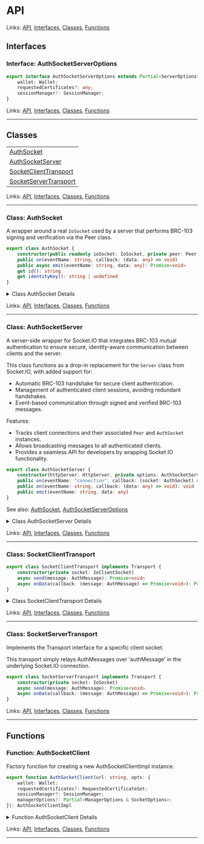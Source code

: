 # API

Links: [API](#api), [Interfaces](#interfaces), [Classes](#classes), [Functions](#functions)

## Interfaces

### Interface: AuthSocketServerOptions

```ts
export interface AuthSocketServerOptions extends Partial<ServerOptions> {
    wallet: Wallet;
    requestedCertificates?: any;
    sessionManager?: SessionManager;
}
```

Links: [API](#api), [Interfaces](#interfaces), [Classes](#classes), [Functions](#functions)

---
## Classes

| |
| --- |
| [AuthSocket](#class-authsocket) |
| [AuthSocketServer](#class-authsocketserver) |
| [SocketClientTransport](#class-socketclienttransport) |
| [SocketServerTransport](#class-socketservertransport) |

Links: [API](#api), [Interfaces](#interfaces), [Classes](#classes), [Functions](#functions)

---

### Class: AuthSocket

A wrapper around a real `IoSocket` used by a server that performs BRC-103
signing and verification via the Peer class.

```ts
export class AuthSocket {
    constructor(public readonly ioSocket: IoSocket, private peer: Peer, private onIdentityKeyDiscovered: (socketId: string, identityKey: string) => void) 
    public on(eventName: string, callback: (data: any) => void) 
    public async emit(eventName: string, data: any): Promise<void> 
    get id(): string 
    get identityKey(): string | undefined 
}
```

<details>

<summary>Class AuthSocket Details</summary>

#### Method emit

Emulate `socket.emit(eventName, data)`.
We'll sign a BRC-103 `general` message via Peer, 
embedding the event name & data in the payload.

If we do not yet have the peer's identity key (handshake not done?), 
the Peer will attempt the handshake. Once known, subsequent calls 
will pass identityKey to skip the initial handshake.

```ts
public async emit(eventName: string, data: any): Promise<void> 
```

#### Method on

Register a callback for an event name, just like `socket.on(...)`.

```ts
public on(eventName: string, callback: (data: any) => void) 
```

</details>

Links: [API](#api), [Interfaces](#interfaces), [Classes](#classes), [Functions](#functions)

---
### Class: AuthSocketServer

A server-side wrapper for Socket.IO that integrates BRC-103 mutual authentication
to ensure secure, identity-aware communication between clients and the server.

This class functions as a drop-in replacement for the `Server` class from Socket.IO,
with added support for:
- Automatic BRC-103 handshake for secure client authentication.
- Management of authenticated client sessions, avoiding redundant handshakes.
- Event-based communication through signed and verified BRC-103 messages.

Features:
- Tracks client connections and their associated `Peer` and `AuthSocket` instances.
- Allows broadcasting messages to all authenticated clients.
- Provides a seamless API for developers by wrapping Socket.IO functionality.

```ts
export class AuthSocketServer {
    constructor(httpServer: HttpServer, private options: AuthSocketServerOptions) 
    public on(eventName: "connection", callback: (socket: AuthSocket) => void): void;
    public on(eventName: string, callback: (data: any) => void): void 
    public emit(eventName: string, data: any) 
}
```

See also: [AuthSocket](#class-authsocket), [AuthSocketServerOptions](#interface-authsocketserveroptions)

<details>

<summary>Class AuthSocketServer Details</summary>

#### Constructor

```ts
constructor(httpServer: HttpServer, private options: AuthSocketServerOptions) 
```
See also: [AuthSocketServerOptions](#interface-authsocketserveroptions)

Argument Details

+ **httpServer**
  + The underlying HTTP server
+ **options**
  + Contains both standard Socket.IO server config and BRC-103 config.

#### Method emit

Provide a classic pass-through to `io.emit(...)`.

Under the hood, we sign a separate BRC-103 AuthMessage for each 
authenticated peer. We'll embed eventName + data in the payload.

```ts
public emit(eventName: string, data: any) 
```

#### Method on

A direct pass-through to `io.on('connection', cb)`, 
but the callback is invoked with an AuthSocket instead.

```ts
public on(eventName: "connection", callback: (socket: AuthSocket) => void): void
```
See also: [AuthSocket](#class-authsocket)

</details>

Links: [API](#api), [Interfaces](#interfaces), [Classes](#classes), [Functions](#functions)

---
### Class: SocketClientTransport

```ts
export class SocketClientTransport implements Transport {
    constructor(private socket: IoClientSocket) 
    async send(message: AuthMessage): Promise<void> 
    async onData(callback: (message: AuthMessage) => Promise<void>): Promise<void> 
}
```

<details>

<summary>Class SocketClientTransport Details</summary>

#### Method onData

Register a callback to handle incoming AuthMessages.

```ts
async onData(callback: (message: AuthMessage) => Promise<void>): Promise<void> 
```

#### Method send

Send an AuthMessage to the server.

```ts
async send(message: AuthMessage): Promise<void> 
```

</details>

Links: [API](#api), [Interfaces](#interfaces), [Classes](#classes), [Functions](#functions)

---
### Class: SocketServerTransport

Implements the Transport interface for a specific client socket.

This transport simply relays AuthMessages over 'authMessage'
in the underlying Socket.IO connection.

```ts
export class SocketServerTransport implements Transport {
    constructor(private socket: IoSocket) 
    async send(message: AuthMessage): Promise<void> 
    async onData(callback: (message: AuthMessage) => Promise<void>): Promise<void> 
}
```

Links: [API](#api), [Interfaces](#interfaces), [Classes](#classes), [Functions](#functions)

---
## Functions

### Function: AuthSocketClient

Factory function for creating a new AuthSocketClientImpl instance.

```ts
export function AuthSocketClient(url: string, opts: {
    wallet: Wallet;
    requestedCertificates?: RequestedCertificateSet;
    sessionManager?: SessionManager;
    managerOptions?: Partial<ManagerOptions & SocketOptions>;
}): AuthSocketClientImpl 
```

<details>

<summary>Function AuthSocketClient Details</summary>

Argument Details

+ **url**
  + The server URL
+ **opts**
  + Contains wallet, requested certificates, and other optional settings

</details>

Links: [API](#api), [Interfaces](#interfaces), [Classes](#classes), [Functions](#functions)

---
